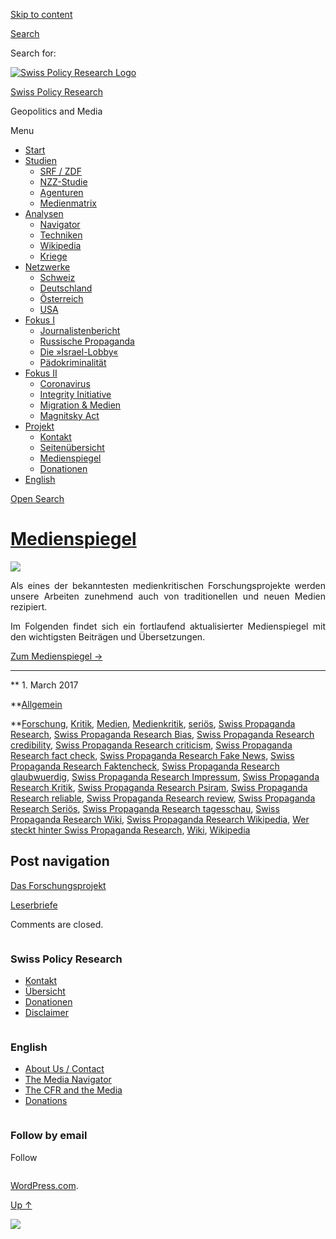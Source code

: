 [Skip to
content](#content)

[](https://swprs.org/)

<div class="cover">

</div>

[Search](#search-container)

<div id="search-container" class="header-search-block bg-graphite hidden">

<span class="screen-reader-text">Search for:</span>

</div>

<div class="header-inner section-inner">

[![Swiss Policy Research
Logo](https://swprs.files.wordpress.com/2020/05/swiss-policy-research-logo-300.png)](https://swprs.org/)

[Swiss Policy Research](https://swprs.org/)

Geopolitics and
    Media

</div>

<div class="navigation section no-padding bg-dark">

Menu

<div class="main-navigation">

  - <span id="menu-item-4374">[Start](https://swprs.org)</span>
  - <span id="menu-item-5941">[Studien](https://swprs.org/srf-propaganda-analyse/)</span>
      - <span id="menu-item-4361">[SRF /
        ZDF](https://swprs.org/srf-propaganda-analyse/)</span>
      - <span id="menu-item-4359">[NZZ-Studie](https://swprs.org/die-nzz-studie/)</span>
      - <span id="menu-item-4373">[Agenturen](https://swprs.org/der-propaganda-multiplikator/)</span>
      - <span id="menu-item-7978">[Medienmatrix](https://swprs.org/die-propaganda-matrix/)</span>
  - <span id="menu-item-9423">[Analysen](https://swprs.org/medien-navigator/)</span>
      - <span id="menu-item-9414">[Navigator](https://swprs.org/medien-navigator/)</span>
      - <span id="menu-item-8524">[Techniken](https://swprs.org/der-propaganda-schluessel/)</span>
      - <span id="menu-item-10908">[Wikipedia](https://swprs.org/propaganda-in-der-wikipedia/)</span>
      - <span id="menu-item-9920">[Kriege](https://swprs.org/logik-imperialer-kriege/)</span>
  - <span id="menu-item-4362">[Netzwerke](https://swprs.org/netzwerk-medien-schweiz/)</span>
      - <span id="menu-item-6283">[Schweiz](https://swprs.org/netzwerk-medien-schweiz/)</span>
      - <span id="menu-item-7215">[Deutschland](https://swprs.org/netzwerk-medien-deutschland/)</span>
      - <span id="menu-item-17401">[Österreich](https://swprs.org/medien-in-oesterreich/)</span>
      - <span id="menu-item-7216">[USA](https://swprs.org/das-american-empire-und-seine-medien/)</span>
  - <span id="menu-item-9228">[Fokus
    I](https://swprs.org/bericht-eines-journalisten/)</span>
      - <span id="menu-item-12119">[Journalistenbericht](https://swprs.org/bericht-eines-journalisten/)</span>
      - <span id="menu-item-12117">[Russische
        Propaganda](https://swprs.org/russische-propaganda/)</span>
      - <span id="menu-item-12118">[Die
        »Israel-Lobby«](https://swprs.org/die-israel-lobby-fakten-und-mythen/)</span>
      - <span id="menu-item-13505">[Pädokriminalität](https://swprs.org/geopolitik-und-paedokriminalitaet/)</span>
  - <span id="menu-item-17258">[Fokus
    II](https://swprs.org/migration-und-medien/)</span>
      - <span id="menu-item-32838">[Coronavirus](https://swprs.org/covid-19-hinweis-ii/)</span>
      - <span id="menu-item-12939">[Integrity
        Initiative](https://swprs.org/die-integrity-initiative/)</span>
      - <span id="menu-item-17290">[Migration &
        Medien](https://swprs.org/migration-und-medien/)</span>
      - <span id="menu-item-17291">[Magnitsky
        Act](https://swprs.org/der-fall-magnitsky/)</span>
  - <span id="menu-item-21964">[Projekt](https://swprs.org/kontakt/)</span>
      - <span id="menu-item-8525">[Kontakt](https://swprs.org/kontakt/)</span>
      - <span id="menu-item-10193">[Seitenübersicht](https://swprs.org/uebersicht/)</span>
      - <span id="menu-item-8637">[Medienspiegel](https://swprs.org/medienspiegel/)</span>
      - <span id="menu-item-33287">[Donationen](https://swprs.org/donationen/)</span>
  - <span id="menu-item-14415">[English](https://swprs.org/contact/)</span>

</div>

[Open
Search](#)

</div>

<div class="wrapper section medium-padding">

<div class="section-inner clear" data-role="main">

<div id="content" class="content clear center">

# [Medienspiegel](https://swprs.org/2017/03/01/medienspiegel/)

<div class="featured-media">

![](https://swprs.files.wordpress.com/2017/03/newspaper2.png?w=500)

</div>

<div class="post-content clear">

<div lang="de" style="text-align:justify;hyphens:auto;-webkit-hyphens:auto;-ms-hyphens:auto;font-variant:none;">

Als eines der bekanntesten medien­kritischen Forschungs­projekte werden
unsere Arbeiten zunehmend auch von tradi­tio­nellen und neuen Medien
rezipiert.

Im Folgenden findet sich ein fort­laufend aktuali­sierter Medien­spiegel
mit den wich­tig­sten Beiträgen und Übersetzungen.

[Zum Medienspiegel →](https://swprs.org/medienspiegel/)

</div>

-----

</div>

<div class="post-meta clear">

** 1. March 2017

**[Allgemein](https://swprs.org/category/allgemein/)

**[Forschung](https://swprs.org/tag/forschung/),
[Kritik](https://swprs.org/tag/kritik/),
[Medien](https://swprs.org/tag/medien/),
[Medienkritik](https://swprs.org/tag/medienkritik/),
[seriös](https://swprs.org/tag/serioes/), [Swiss Propaganda
Research](https://swprs.org/tag/swiss-propaganda-research/), [Swiss
Propaganda Research
Bias](https://swprs.org/tag/swiss-propaganda-research-bias/), [Swiss
Propaganda Research
credibility](https://swprs.org/tag/swiss-propaganda-research-credibility/),
[Swiss Propaganda Research
criticism](https://swprs.org/tag/swiss-propaganda-research-criticism/),
[Swiss Propaganda Research fact
check](https://swprs.org/tag/swiss-propaganda-research-fact-check/),
[Swiss Propaganda Research Fake
News](https://swprs.org/tag/swiss-propaganda-research-fake-news/),
[Swiss Propaganda Research
Faktencheck](https://swprs.org/tag/swiss-propaganda-research-faktencheck/),
[Swiss Propaganda Research
glaubwuerdig](https://swprs.org/tag/swiss-propaganda-research-glaubwuerdig/),
[Swiss Propaganda Research
Impressum](https://swprs.org/tag/swiss-propaganda-research-impressum/),
[Swiss Propaganda Research
Kritik](https://swprs.org/tag/swiss-propaganda-research-kritik/), [Swiss
Propaganda Research
Psiram](https://swprs.org/tag/swiss-propaganda-research-psiram/), [Swiss
Propaganda Research
reliable](https://swprs.org/tag/swiss-propaganda-research-reliable/),
[Swiss Propaganda Research
review](https://swprs.org/tag/swiss-propaganda-research-review/), [Swiss
Propaganda Research
Seriös](https://swprs.org/tag/swiss-propaganda-research-serioes/),
[Swiss Propaganda Research
tagesschau](https://swprs.org/tag/swiss-propaganda-research-tagesschau/),
[Swiss Propaganda Research
Wiki](https://swprs.org/tag/swiss-propaganda-research-wiki/), [Swiss
Propaganda Research
Wikipedia](https://swprs.org/tag/swiss-propaganda-research-wikipedia/),
[Wer steckt hinter Swiss Propaganda
Research](https://swprs.org/tag/wer-steckt-hinter-swiss-propaganda-research/),
[Wiki](https://swprs.org/tag/wiki/),
[Wikipedia](https://swprs.org/tag/wikipedia/)

## Post navigation

<div class="nav-links">

<div class="nav-previous">

[Das
Forschungsprojekt](https://swprs.org/2017/03/01/das-forschungsprojekt/)

</div>

<div class="nav-next">

[Leserbriefe](https://swprs.org/2017/03/01/leserbriefe/)

</div>

</div>

</div>

Comments are
    closed.

</div>

</div>

</div>

<div id="footer" class="footer bg-graphite">

<div class="section-inner row clear" data-role="complementary">

<div class="column column-1 one-third medium-padding">

<div class="widgets">

<div id="nav_menu-3" class="widget widget_nav_menu">

<div class="widget-content clear">

### Swiss Policy Research

<div class="menu-allgemein-container">

  - <span id="menu-item-251">[Kontakt](https://swprs.org/kontakt/)</span>
  - <span id="menu-item-33090">[Übersicht](https://swprs.org/uebersicht/)</span>
  - <span id="menu-item-33286">[Donationen](https://swprs.org/donationen/)</span>
  - <span id="menu-item-15372">[Disclaimer](https://swprs.org/disclaimer/)</span>

</div>

</div>

</div>

</div>

</div>

<div class="column column-2 one-third medium-padding">

<div class="widgets">

<div id="nav_menu-4" class="widget widget_nav_menu">

<div class="widget-content clear">

### English

<div class="menu-english-container">

  - <span id="menu-item-20017">[About Us /
    Contact](https://swprs.org/contact/)</span>
  - <span id="menu-item-20015">[The Media
    Navigator](https://swprs.org/media-navigator/)</span>
  - <span id="menu-item-20016">[The CFR and the
    Media](https://swprs.org/the-american-empire-and-its-media/)</span>
  - <span id="menu-item-33285">[Donations](https://swprs.org/donations/)</span>

</div>

</div>

</div>

</div>

</div>

<div class="column column-3 one-third medium-padding">

<div class="widgets">

<div id="blog_subscription-4" class="widget widget_blog_subscription jetpack_subscription_widget">

<div class="widget-content clear">

### Follow by email

Follow

</div>

</div>

</div>

</div>

</div>

</div>

<div class="credits section bg-dark small-padding">

<div class="credits-inner section-inner clear">

[WordPress.com](https://wordpress.com/?ref=footer_custom_com).

[Up ↑](# "To the top")

</div>

</div>

<div style="display:none">

</div>

![](https://pixel.wp.com/b.gif?v=noscript)
